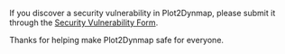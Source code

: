 If you discover a security vulnerability in Plot2Dynmap, please submit it through the [Security Vulnerability Form](https://forms.gle/btgdRn9yhGtzEiGW8).

Thanks for helping make Plot2Dynmap safe for everyone.
